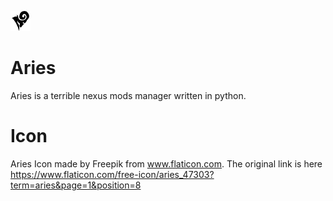 ![alt text](https://github.com/james-d12/Aries/blob/main/icon-32x32.png?raw=true)
# Aries
Aries is a terrible nexus mods manager written in python.


# Icon
Aries Icon made by Freepik from www.flaticon.com. The original link is here https://www.flaticon.com/free-icon/aries_47303?term=aries&page=1&position=8
